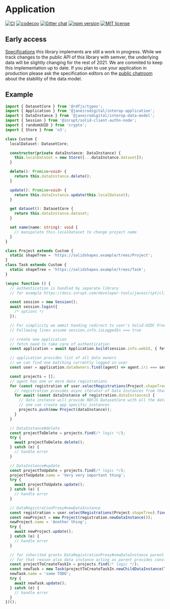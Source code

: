 # Application

[![CI](https://github.com/janeirodigital/sai-js/actions/workflows/ci.yml/badge.svg)](https://github.com/janeirodigital/sai-js/actions/workflows/ci.yml)
[![codecov](https://codecov.io/gh/janeirodigital/sai-js/branch/main/graph/badge.svg?flag=application)](https://codecov.io/gh/janeirodigital/sai-js/tree/codecov/packages/application)
[![Gitter chat](https://badges.gitter.im/gitterHQ/gitter.png)](https://gitter.im/solid/data-interoperability-panel)
[![npm version](https://badge.fury.io/js/%40janeirodigital%2Finterop-application.svg)](https://www.npmjs.com/package/@janeirodigital/interop-application)
[![MIT license](https://img.shields.io/github/license/janeirodigital/sai-js)](https://github.com/janeirodigital/sai-js/blob/main/LICENSE)

## Early access

[Specifications](https://github.com/solid/data-interoperability-panel#solid-application-interoperability)
this library implements are still a work in progress. While we track changes
to the public API of this library with semver, the underlying data will be slightly changing
for the rest of 2021. We are commited to keep this implementation up to date.
If you plan to use your application in production please ask the specification editors
on the [public chatroom](https://gitter.im/solid/data-interoperability-panel)
about the stability of the data model.

## Example

```ts
import { DatasetCore } from '@rdfjs/types';
import { Application } from '@janeirodigital/interop-application';
import { DataInstance } from '@janeirodigital/interop-data-model';
import { Session } from '@inrupt/solid-client-authn-node';
import { randomUUID } from 'crypto';
import { Store } from 'n3';

class Custom {
  localDataset: DatasetCore;

  constructor(private dataInstance: DataInstance) {
    this.localDataset = new Store([...dataInstance.dataset]);
  }

  delete(): Promise<void> {
    return this.dataInstance.delete();
  }

  update(): Promise<void> {
    return this.dataInstance.update(this.localDataset);
  }

  get dataset(): DatasetCore {
    return this.dataInstance.dataset;
  }

  set name(name: string): void {
    // manipulate this.localDataset to change project name
  }
}

class Project extends Custom {
  static shapeTree = 'https://solidshapes.example/trees/Project';
}
class Task extends Custom {
  static shapeTree = 'https://solidshapes.example/trees/Task';
}

(async function () {
  // authentication is handled by separate library
  // for example https://docs.inrupt.com/developer-tools/javascript/client-libraries/authentication/

  const session = new Session();
  await session.login({
    /* options */
  });

  // For simplicity we ommit handing redirect to user's Solid-OIDC Provider
  // Following lines assume session.info.isLoggedIn === true

  // create new application
  // fetch need to take care of authentication
  const application = await Application.build(session.info.webId, { fetch: session.fetch, randomUUID });

  // application provides list of all data owners
  // we can find one matching currently logged in user
  const user = application.dataOwners.find((agent) => agent.iri === session.info.webId);

  const projects = [];
  // agent has one or more data registrations
  for (const registration of user.selectRegistrations(Project.shapeTree)) {
    // registration provides async iterator of Data Instances from that data registration
    for await (const dataInstance of registration.dataInstances) {
      // data instance will provide RDFJS DatasetCore with all the data
      // one can create app specific instances
      projects.push(new Project(dataInstance));
    }
  }

  // DataInstance#delete
  const projectToDelete = projects.find(/* logic */);
  try {
    await projectToDelete.delete();
  } catch (e) {
    // handle error
  }

  // DataInstance#update
  const projectToUpdate = projects.find(/* logic */);
  projectToUpdate.name = 'Very very important thing';
  try {
    await projectToUpdate.update();
  } catch (e) {
    // handle error
  }

  // DataRegistrationProxy#newDataInstance
  const registration = user.selectRegistrations(Project.shapeTree).find(/* logic */);
  const newProject = new Project(registration.newDataInstance());
  newProject.name = 'Another thing';
  try {
    await newProject.update();
  } catch (e) {
    // handle error
  }

  // for inherited grants DataRegistrationProxy#newDataInstance parent data instance is required
  // for that reason also data instance acting as parent provides convienience method
  const projectToCreateTaskIn = projects.find(/* logic */);
  const newTask = new Task(projectToCreateTaskIn.newChildDataInstance(Task.shapeTree));
  newTask.name = 'some TODO';
  try {
    await newTask.update();
  } catch (e) {
    // handle error
  }
})();
```
